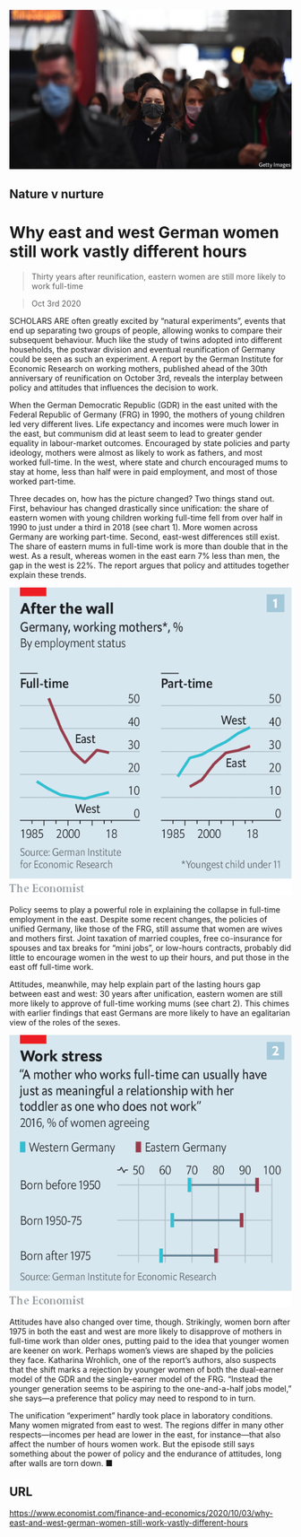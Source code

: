 ![](./images/20201003_FNP503.jpg)

## Nature v nurture

# Why east and west German women still work vastly different hours

> Thirty years after reunification, eastern women are still more likely to work full-time

> Oct 3rd 2020

SCHOLARS ARE often greatly excited by “natural experiments”, events that end up separating two groups of people, allowing wonks to compare their subsequent behaviour. Much like the study of twins adopted into different households, the postwar division and eventual reunification of Germany could be seen as such an experiment. A report by the German Institute for Economic Research on working mothers, published ahead of the 30th anniversary of reunification on October 3rd, reveals the interplay between policy and attitudes that influences the decision to work.

When the German Democratic Republic (GDR) in the east united with the Federal Republic of Germany (FRG) in 1990, the mothers of young children led very different lives. Life expectancy and incomes were much lower in the east, but communism did at least seem to lead to greater gender equality in labour-market outcomes. Encouraged by state policies and party ideology, mothers were almost as likely to work as fathers, and most worked full-time. In the west, where state and church encouraged mums to stay at home, less than half were in paid employment, and most of those worked part-time.

Three decades on, how has the picture changed? Two things stand out. First, behaviour has changed drastically since unification: the share of eastern women with young children working full-time fell from over half in 1990 to just under a third in 2018 (see chart 1). More women across Germany are working part-time. Second, east-west differences still exist. The share of eastern mums in full-time work is more than double that in the west. As a result, whereas women in the east earn 7% less than men, the gap in the west is 22%. The report argues that policy and attitudes together explain these trends.



![](./images/20201003_FNC820.png)

Policy seems to play a powerful role in explaining the collapse in full-time employment in the east. Despite some recent changes, the policies of unified Germany, like those of the FRG, still assume that women are wives and mothers first. Joint taxation of married couples, free co-insurance for spouses and tax breaks for “mini jobs”, or low-hours contracts, probably did little to encourage women in the west to up their hours, and put those in the east off full-time work.

Attitudes, meanwhile, may help explain part of the lasting hours gap between east and west: 30 years after unification, eastern women are still more likely to approve of full-time working mums (see chart 2). This chimes with earlier findings that east Germans are more likely to have an egalitarian view of the roles of the sexes.



![](./images/20201003_FNC828.png)

Attitudes have also changed over time, though. Strikingly, women born after 1975 in both the east and west are more likely to disapprove of mothers in full-time work than older ones, putting paid to the idea that younger women are keener on work. Perhaps women’s views are shaped by the policies they face. Katharina Wrohlich, one of the report’s authors, also suspects that the shift marks a rejection by younger women of both the dual-earner model of the GDR and the single-earner model of the FRG. “Instead the younger generation seems to be aspiring to the one-and-a-half jobs model,” she says—a preference that policy may need to respond to in turn.

The unification “experiment” hardly took place in laboratory conditions. Many women migrated from east to west. The regions differ in many other respects—incomes per head are lower in the east, for instance—that also affect the number of hours women work. But the episode still says something about the power of policy and the endurance of attitudes, long after walls are torn down. ■

## URL

https://www.economist.com/finance-and-economics/2020/10/03/why-east-and-west-german-women-still-work-vastly-different-hours
